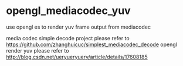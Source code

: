 # opengl_mediacodec_yuv
use opengl es to render yuv frame output from mediacodec

media codec simple decode project please refer to https://github.com/zhanghuicuc/simplest_mediacodec_decode
opengl render yuv please refer to http://blog.csdn.net/ueryueryuery/article/details/17608185
